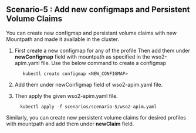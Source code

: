 ## Scenario-5 : Add new configmaps and Persistent Volume Claims

You can create new configmap and persistant volume claims with new Mountpath and made it available in the cluster.


1. First create a new configmap for any of the profile
   Then add them under **newConfigmap** field with mountpath as specified in the wso2-apim.yaml file.
   Use the below command to create a configmap
   
   ```
      kubectl create configmap <NEW_CONFIGMAP>
   ```
   
 2. Add them under newConfigmap field of wso2-apim.yaml file.
 
 3. Then apply the given wso2-apim.yaml file.
 
    ```
      kubectl apply -f scenarios/scenario-5/wso2-apim.yaml
    ```
    
    
Similarly, you can create new persistent volume claims for desired profiles with mountpath and add them under **newClaim** field.


    

